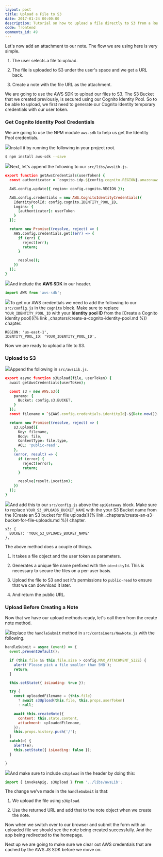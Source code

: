 ```yaml
---
layout: post
title: Upload a File to S3
date: 2017-01-24 00:00:00
description: Tutorial on how to upload a file directly to S3 from a React.js app using the AWS JS SDK and Cognito Identity Pool Credentials.
code: frontend
comments_id: 49
---
```


Let's now add an attachment to our note. The flow we are using here is very simple.

1. The user selects a file to upload.

2. The file is uploaded to S3 under the user's space and we get a URL back. 

3. Create a note with the file URL as the attachment.

We are going to use the AWS SDK to upload our files to S3. The S3 Bucket that we created previously, is secured using our Cognito Identity Pool. So to be able to upload, we first need to generate our Cognito Identity temporary credentials with our user token.

### Get Cognito Identity Pool Credentials

We are going to use the NPM module `aws-sdk` to help us get the Identity Pool credentials.

<img class="code-marker" src="{{ site.url }}/assets/s.png" />Install it by running the following in your project root.

``` bash
$ npm install aws-sdk --save
```

<img class="code-marker" src="{{ site.url }}/assets/s.png" />Next, let's append the following to our `src/libs/awsLib.js`.

``` coffee
export function getAwsCredentials(userToken) {
  const authenticator = `cognito-idp.${config.cognito.REGION}.amazonaws.com/${config.cognito.USER_POOL_ID}`;

  AWS.config.update({ region: config.cognito.REGION });

  AWS.config.credentials = new AWS.CognitoIdentityCredentials({
    IdentityPoolId: config.cognito.IDENTITY_POOL_ID,
    Logins: {
      [authenticator]: userToken
    }
  });

  return new Promise((resolve, reject) => (
    AWS.config.credentials.get((err) => {
      if (err) {
        reject(err);
        return;
      }

      resolve();
    })
  ));
}
```

<img class="code-marker" src="{{ site.url }}/assets/s.png" />And include the **AWS SDK** in our header.

``` javascript
import AWS from 'aws-sdk';
```

<img class="code-marker" src="{{ site.url }}/assets/s.png" />To get our AWS credentials we need to add the following to our `src/config.js` in the `cognito` block. Make sure to replace `YOUR_IDENTITY_POOL_ID` with your **Identity pool ID** from the [Create a Cognito identity pool]({% link _chapters/create-a-cognito-identity-pool.md %}) chapter.

```
REGION: 'us-east-1',
IDENTITY_POOL_ID: 'YOUR_IDENTITY_POOL_ID',
```

Now we are ready to upload a file to S3.

### Upload to S3

<img class="code-marker" src="{{ site.url }}/assets/s.png" />Append the following in `src/awsLib.js`.

``` coffee
export async function s3Upload(file, userToken) {
  await getAwsCredentials(userToken);

  const s3 = new AWS.S3({
    params: {
      Bucket: config.s3.BUCKET,
    }
  });
  const filename = `${AWS.config.credentials.identityId}-${Date.now()}-${file.name}`;

  return new Promise((resolve, reject) => (
    s3.upload({
      Key: filename,
      Body: file,
      ContentType: file.type,
      ACL: 'public-read',
    },
    (error, result) => {
      if (error) {
        reject(error);
        return;
      }

      resolve(result.Location);
    })
  ));
}
```

<img class="code-marker" src="{{ site.url }}/assets/s.png" />And add this to our `src/config.js` above the `apiGateway` block. Make sure to replace `YOUR_S3_UPLOADS_BUCKET_NAME` with the your S3 Bucket name from the [Create an S3 bucket for file uploads]({% link _chapters/create-an-s3-bucket-for-file-uploads.md %}) chapter.

```
s3: {
  BUCKET: 'YOUR_S3_UPLOADS_BUCKET_NAME'
},
```

The above method does a couple of things.

1. It takes a file object and the user token as parameters.

2. Generates a unique file name prefixed with the `identityId`. This is necessary to secure the files on a per-user basis.

3. Upload the file to S3 and set it's permissions to `public-read` to ensure that we can download it later.

4. And return the public URL.

### Upload Before Creating a Note

Now that we have our upload methods ready, let's call them from the create note method.

<img class="code-marker" src="{{ site.url }}/assets/s.png" />Replace the `handleSubmit` method in `src/containers/NewNote.js` with the following.

``` javascript
handleSubmit = async (event) => {
  event.preventDefault();

  if (this.file && this.file.size > config.MAX_ATTACHMENT_SIZE) {
    alert('Please pick a file smaller than 5MB');
    return;
  }

  this.setState({ isLoading: true });

  try {
    const uploadedFilename = (this.file)
      ? await s3Upload(this.file, this.props.userToken)
      : null;

    await this.createNote({
      content: this.state.content,
      attachment: uploadedFilename,
    });
    this.props.history.push('/');
  }
  catch(e) {
    alert(e);
    this.setState({ isLoading: false });
  }

}
```

<img class="code-marker" src="{{ site.url }}/assets/s.png" />And make sure to include `s3Upload` in the header by doing this:

``` javascript
import { invokeApig, s3Upload } from '../libs/awsLib';
```

The change we've made in the `handleSubmit` is that:

1. We upload the file using `s3Upload`.

2. Use the returned URL and add that to the note object when we create the note.

Now when we switch over to our browser and submit the form with an uploaded file we should see the note being created successfully. And the app being redirected to the homepage.

Next up we are going to make sure we clear out AWS credentials that are cached by the AWS JS SDK before we move on.

